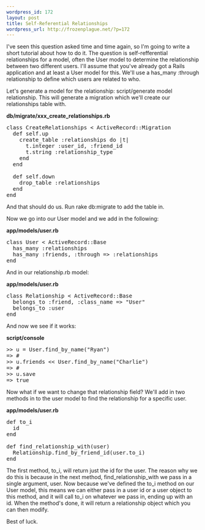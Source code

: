 ```yaml
--- 
wordpress_id: 172
layout: post
title: Self-Referential Relationships
wordpress_url: http://frozenplague.net/?p=172
---
```

I've seen this question asked time and time again, so I'm going to write a short tutorial about how to do it. The question is self-refferential relationships for a model, often the User model to determine the relationship between two different users. I'll assume that you've already got a Rails application and at least a User model for this. We'll use a has_many :through relationship to define which users are related to who.

Let's generate a model for the relationship: <span class="term">script/generate model relationship</span>. This will generate a migration which we'll create our relationships table with.

<strong class="code-title">db/migrate/xxx_create_relationships.rb</strong>
<pre lang="rails">class CreateRelationships < ActiveRecord::Migration
  def self.up
    create_table :relationships do |t|
      t.integer :user_id, :friend_id
      t.string :relationship_type
    end
  end

  def self.down
    drop_table :relationships
  end
end</pre>
And that should do us. Run <span class="term">rake db:migrate</span> to add the table in.

Now we go into our User model and we add in the following:

<strong class="code-title">app/models/user.rb</strong>
<pre lang="rails">class User < ActiveRecord::Base
  has_many :relationships
  has_many :friends, :through => :relationships
end</pre>
And in our relationship.rb model:

<strong class="code-title">app/models/user.rb</strong>
<pre lang="rails">class Relationship < ActiveRecord::Base
  belongs_to :friend, :class_name => "User"
  belongs_to :user
end</pre>
And now we see if it works:

<strong class="code-title">script/console</strong>
<pre lang="rails">>> u = User.find_by_name("Ryan")
=> #
>> u.friends << User.find_by_name("Charlie")
=> #
>> u.save
=> true</pre>
Now what if we want to change that relationship field? We'll add in two methods in to the user model to find the relationship for a specific user.

<strong class="code-title">app/models/user.rb</strong>
<pre lang="rails">def to_i
  id
end

def find_relationship_with(user)
  Relationship.find_by_friend_id(user.to_i)
end</pre>
The first method, <span class="term">to_i</span>, will return just the id for the user. The reason why we do this is because in the next method, <span class="term">find_relationship_with</span> we pass in a single argument, user. Now because we've defined the to_i method on our User model, this means we can either pass in a user id or a user object to this method, and it will call to_i on whatever we pass in, ending up with an id. When the method's done, it will return a relationship object which you can then modify.

Best of luck.
